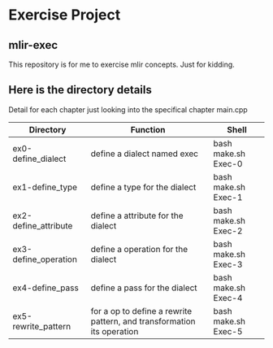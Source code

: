 # Exercise Project

## mlir-exec
This repository is for me to exercise mlir concepts. Just for kidding.

## Here is the directory details

Detail for each chapter just looking into the specifical chapter main.cpp

| Directory            | Function                           | Shell               |
| -------------------- | ---------------------------------- | ------------------- |
| ex0-define_dialect   | define a dialect named exec        | bash make.sh Exec-0 |
| ex1-define_type      | define a type for the dialect      | bash make.sh Exec-1 |
| ex2-define_attribute | define a attribute for the dialect | bash make.sh Exec-2 |
|ex3-define_operation| define a operation for the dialect|bash make.sh Exec-3|
|ex4-define_pass|define a pass for the dialect|bash make.sh Exec-4|
|ex5-rewrite_pattern|for a op to define a rewrite pattern, and transformation its operation|bash make.sh Exec-5|